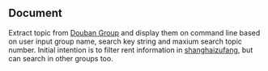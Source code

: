 ## Document
Extract topic from [Douban Group](https://www.douban.com/group/guide?guide=1) and display them on command line based on user input group name, search key string and maxium search topic number. Initial intention is to filter rent information in [shanghaizufang](https://www.douban.com/group/shanghaizufang/), but can search in other groups too.
